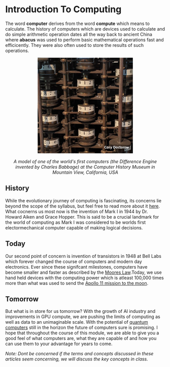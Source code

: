# Introduction To Computing

The word **computer** derives from the word **compute** which means to calculate. The history of computers which are devices used to calculate and do simple arithmetic operation dates all the way back to ancient China where **abacus** was used to perform basic mathematical operations fast and efficicently. They were also often used to store the results of such operations.

<div align="center">
	<img src="./assets/abacus.jpg">
    <em><p>A model of one of the world's first computers (the Difference Engine invented by Charles Babbage) at the Computer History Museum in Mountain View, California, USA</p></em>
</div>

## History

While the evolutionary journey of computing is fascinating, its concerns lie beyond the scope of the syllabus, but feel free to read more about it [here](https://www.cs.uah.edu/~rcoleman/Common/History/History.html). What cocnerns us most now is the invention of Mark I in 1944 by Dr. Howard Aiken and Grace Hopper. This is said to be a crucial landmark for the world of computing as Mark I was considered to be worlds first electormechanical computer capable of making logical decisions.

## Today
Our second point of concern is invention of transistors in 1948 at Bell Labs which forever changed the course of computers and modern day electronics. Ever since these signifcant milestones, computers have become smaller and faster as described by the [Moores Law](https://www.wallstreetmojo.com/moores-law/).Today, we use hand held devices with the computing power which is atleast 100,000 times more than what was used to send the [Apollo 11 mission to the moon](https://sellmycisco.co.uk/smartphone-vs-apollo-program-a-fascinating-comparison/). 

## Tomorrow 
But what is in store for us tomorrow? With the growth of AI industry and improvements in GPU compute, we are pushing the limits of computing as well as data to an unimaginable scale. With the potential of [quantum computers](https://aws.amazon.com/what-is/quantum-computing/) still in the horizon the future of computers sure is promising. I hope that throughout the course of this module, we are able to give you a good feel of what computers are, what they are capable of and how you can use them to your advantage for years to come.

<em>Note: Dont be concerned if the terms and concepts discussed in these articles seem concerning, we will discuss the key concepts in class.</em>
